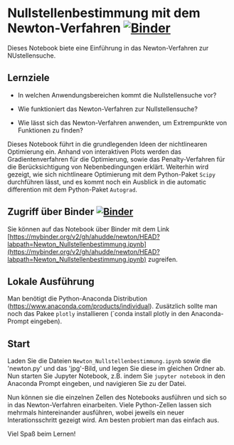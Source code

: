 # Nullstellenbestimmung mit dem Newton-Verfahren [![Binder](https://mybinder.org/badge_logo.svg)](https://mybinder.org/v2/gh/ahudde/newton/HEAD?labpath=Newton_Nullstellenbestimmung.ipynb)

Dieses Notebook biete eine Einführung in das Newton-Verfahren zur NUstellensuche.

## Lernziele

- In welchen Anwendungsbereichen kommt die Nullstellensuche vor?

- Wie funktioniert das Newton-Verfahren zur Nullstellensuche?

- Wie lässt sich das Newton-Verfahren anwenden, um Extrempunkte von Funktionen
zu finden?

Dieses Notebook führt in die grundlegenden Ideen der nichtlinearen Optimierung ein. Anhand von interaktiven Plots werden das Gradientenverfahren für die Optimierung, sowie das Penalty-Verfahren für die Berücksichtigung von Nebenbedingungen erklärt. 
Weiterhin wird gezeigt, wie sich nichtlineare Optimierung mit dem Python-Paket `Scipy` durchführen lässt, und es kommt noch ein Ausblick in die automatic differention mit dem Python-Paket `Autograd`.

## Zugriff über Binder [![Binder](https://mybinder.org/badge_logo.svg)](https://mybinder.org/v2/gh/ahudde/newton/HEAD?labpath=Newton_Nullstellenbestimmung.ipynb)

Sie können auf das Notebook über Binder mit dem Link [https://mybinder.org/v2/gh/ahudde/newton/HEAD?labpath=Newton_Nullstellenbestimmung.ipynb](https://mybinder.org/v2/gh/ahudde/newton/HEAD?labpath=Newton_Nullstellenbestimmung.ipynb) zugreifen.

## Lokale Ausführung

Man benötigt die Python-Anaconda Distribution (https://www.anaconda.com/products/individual). Zusätzlich sollte man noch das Pakee `plotly` installieren (`conda install plotly in den Anaconda-Prompt eingeben).

## Start

Laden Sie die Dateien `Newton_Nullstellenbestimmung.ipynb`  sowie die 'newton.py' und das 'jpg'-Bild, und legen Sie diese im gleichen Ordner ab. Nun starten Sie Jupyter Notebook, z.B. indem Sie `jupyter notebook` in den Anaconda Prompt eingeben, und navigieren Sie zu der Datei.

Nun können sie die einzelnen Zellen des Notebooks ausführen und sich so in das
Newton-Verfahren einarbeiten. Viele Python-Zellen lassen sich mehrmals hintereinander ausführen, wobei jeweils ein neuer Interationsschritt gezeigt wird. Am besten probiert man das einfach aus.

Viel Spaß beim Lernen!
